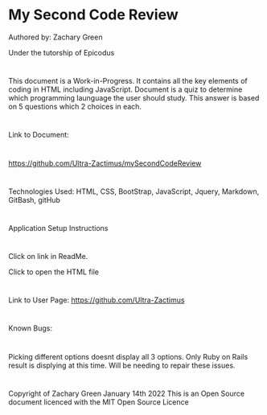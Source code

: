 # My Second Code Review


Authored by: Zachary Green

Under the tutorship of Epicodus
#

This document is a Work-in-Progress. It contains all the key elements of coding in HTML including JavaScript. Document is a quiz to determine which programming launguage the user should study. This answer is based on 5 questions which 2 choices in each.
#

Link to Document:
#
https://github.com/Ultra-Zactimus/mySecondCodeReview
#

Technologies Used: HTML, CSS, BootStrap, JavaScript, Jquery, Markdown, GitBash, gitHub
#

Application Setup Instructions
#

Click on link in ReadMe.

Click to open the HTML file
#

Link to User Page: https://github.com/Ultra-Zactimus
#

Known Bugs:
#
Picking different options doesnt display all 3 options. Only Ruby on Rails result is displying at this time. Will be needing to repair these issues.
#

Copyright of Zachary Green
January 14th 2022
This is an Open Source document licenced with the MIT Open Source Licence
